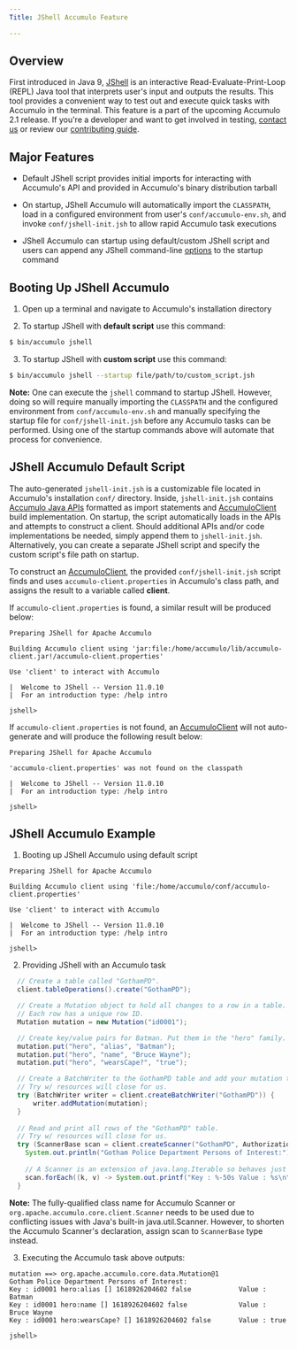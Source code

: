 ```yaml
---
Title: JShell Accumulo Feature

---
```


## Overview

First introduced in Java 9, [JShell][jshell-doc] is an interactive Read-Evaluate-Print-Loop (REPL) 
Java tool that interprets user's input and outputs the results. This tool provides a convenient 
way to test out and execute quick tasks with Accumulo in the terminal. This feature is a part 
of the upcoming Accumulo 2.1 release. If you're a developer and want to get involved in testing, 
[contact us][contact] or review our [contributing guide][guide].

## Major Features
* Default JShell script provides initial imports for interacting with Accumulo's API and 
provided in Accumulo's binary distribution tarball


* On startup, JShell Accumulo  will automatically import the `CLASSPATH`, load in a configured 
environment from user's `conf/accumulo-env.sh`, and invoke `conf/jshell-init.jsh` 
to allow rapid Accumulo task executions


* JShell Accumulo can startup using default/custom JShell script and users can append any JShell 
command-line [options][jshell-option] to the startup command

## Booting Up JShell Accumulo
1) Open up a terminal and navigate to Accumulo's installation directory 

2) To startup JShell with **default script** use this command:

```bash
$ bin/accumulo jshell 
```
3) To startup JShell with **custom script** use this command:

```bash
$ bin/accumulo jshell --startup file/path/to/custom_script.jsh
```
**Note:** One can execute the `jshell` command to startup JShell. However, doing so will require 
manually importing the `CLASSPATH` and the configured environment from `conf/accumulo-env.sh` 
and manually specifying the startup file for `conf/jshell-init.jsh` before any Accumulo tasks 
can be performed. Using one of the startup commands above will automate that process 
for convenience. 
 

## JShell Accumulo Default Script
The auto-generated `jshell-init.jsh` is a customizable file located in Accumulo's installation 
`conf/` directory. Inside, `jshell-init.jsh` contains [Accumulo Java APIs][public APIs] 
formatted as import statements and [AccumuloClient][client] build implementation. On startup, 
the script automatically loads in the APIs and attempts to construct a client. Should additional 
APIs and/or code implementations be needed, simply append them to `jshell-init.jsh`. 
Alternatively, you can create a separate JShell script and specify the custom script's file path 
on startup.

To construct an [AccumuloClient][client], the provided `conf/jshell-init.jsh` script finds 
and uses `accumulo-client.properties` in Accumulo's class path, and assigns the result 
to a variable called **client**. 

If `accumulo-client.properties` is found, a similar result will be produced below:

``` 
Preparing JShell for Apache Accumulo 

Building Accumulo client using 'jar:file:/home/accumulo/lib/accumulo-client.jar!/accumulo-client.properties'

Use 'client' to interact with Accumulo

|  Welcome to JShell -- Version 11.0.10
|  For an introduction type: /help intro

jshell> 
```

If `accumulo-client.properties` is not found, an [AccumuloClient][client] will not 
auto-generate and will produce the following result below:

```
Preparing JShell for Apache Accumulo 

'accumulo-client.properties' was not found on the classpath

|  Welcome to JShell -- Version 11.0.10
|  For an introduction type: /help intro

jshell> 
```

## JShell Accumulo Example
1) Booting up JShell Accumulo using default script

```
Preparing JShell for Apache Accumulo 

Building Accumulo client using 'file:/home/accumulo/conf/accumulo-client.properties'

Use 'client' to interact with Accumulo

|  Welcome to JShell -- Version 11.0.10
|  For an introduction type: /help intro

jshell> 
```

2) Providing JShell with an Accumulo task

```Java
  // Create a table called "GothamPD".
  client.tableOperations().create("GothamPD");

  // Create a Mutation object to hold all changes to a row in a table. 
  // Each row has a unique row ID.
  Mutation mutation = new Mutation("id0001");

  // Create key/value pairs for Batman. Put them in the "hero" family.
  mutation.put("hero", "alias", "Batman");
  mutation.put("hero", "name", "Bruce Wayne");
  mutation.put("hero", "wearsCape?", "true");

  // Create a BatchWriter to the GothamPD table and add your mutation to it. 
  // Try w/ resources will close for us.
  try (BatchWriter writer = client.createBatchWriter("GothamPD")) {
      writer.addMutation(mutation);
  }
  
  // Read and print all rows of the "GothamPD" table. 
  // Try w/ resources will close for us.
  try (ScannerBase scan = client.createScanner("GothamPD", Authorizations.EMPTY)) {
    System.out.println("Gotham Police Department Persons of Interest:");
    
    // A Scanner is an extension of java.lang.Iterable so behaves just like one.
    scan.forEach((k, v) -> System.out.printf("Key : %-50s Value : %s\n", k, v));
  }
```

**Note:** The fully-qualified class name for Accumulo Scanner or 
`org.apache.accumulo.core.client.Scanner` needs to be used due to conflicting issues with 
Java's built-in java.util.Scanner. However, to shorten the Accumulo Scanner's declaration, assign 
scan to `ScannerBase` type instead.  

3) Executing the Accumulo task above outputs:

```
mutation ==> org.apache.accumulo.core.data.Mutation@1
Gotham Police Department Persons of Interest:
Key : id0001 hero:alias [] 1618926204602 false            Value : Batman
Key : id0001 hero:name [] 1618926204602 false             Value : Bruce Wayne
Key : id0001 hero:wearsCape? [] 1618926204602 false       Value : true

jshell>
```
[contact]: https://accumulo.apache.org/contact-us/
[guide]: https://accumulo.apache.org/how-to-contribute/ 
[client]: https://www.javadoc.io/doc/org.apache.accumulo/accumulo-core/latest/org/apache/accumulo/core/client/AccumuloClient.html
[jshell-doc]: https://docs.oracle.com/javase/9/jshell/introduction-jshell.htm#JSHEL-GUID-630F27C8-1195-4989-9F6B-2C51D46F52C8
[jshell-option]: https://docs.oracle.com/javase/9/tools/jshell.htm#JSWOR-GUID-C337353B-074A-431C-993F-60C226163F00 
[public APIs]: https://accumulo.apache.org/api/
